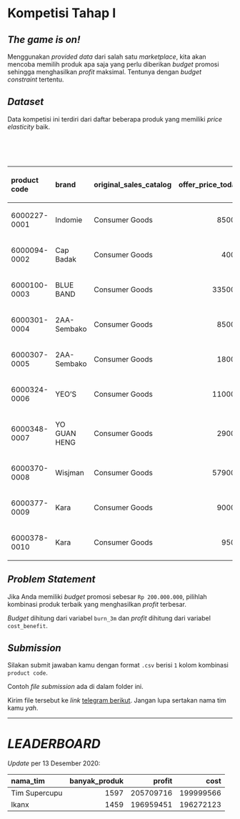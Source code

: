 Kompetisi Tahap I
================

## *The game is on\!*

Menggunakan *provided data* dari salah satu *marketplace*, kita akan
mencoba memilih produk apa saja yang perlu diberikan *budget* promosi
sehingga menghasilkan *profit* maksimal. Tentunya dengan *budget
constraint* tertentu.

## *Dataset*

Data kompetisi ini terdiri dari daftar beberapa produk yang memiliki
*price elasticity* baik.

<table>

<caption>

Contoh 10 data teratas

</caption>

<thead>

<tr>

<th style="text-align:left;">

product code

</th>

<th style="text-align:left;">

brand

</th>

<th style="text-align:left;">

original\_sales\_catalog

</th>

<th style="text-align:right;">

offer\_price\_today

</th>

<th style="text-align:right;">

first\_price

</th>

<th style="text-align:right;">

first\_order

</th>

<th style="text-align:right;">

first\_order\_3m

</th>

<th style="text-align:right;">

first\_gmv

</th>

<th style="text-align:right;">

first\_gmv\_3m

</th>

<th style="text-align:right;">

discount

</th>

<th style="text-align:right;">

second\_price

</th>

<th style="text-align:right;">

second\_order

</th>

<th style="text-align:right;">

second\_order\_3m

</th>

<th style="text-align:right;">

second\_gmv

</th>

<th style="text-align:right;">

second\_gmv\_3m

</th>

<th style="text-align:right;">

diff\_order

</th>

<th style="text-align:right;">

diff\_order\_3m

</th>

<th style="text-align:right;">

diff\_gmv

</th>

<th style="text-align:right;">

diff\_gmv\_3m

</th>

<th style="text-align:right;">

burn

</th>

<th style="text-align:right;">

burn\_3m

</th>

<th style="text-align:right;">

elasticity

</th>

<th style="text-align:left;">

discount\_bin

</th>

<th style="text-align:right;">

final\_price

</th>

<th style="text-align:right;">

reguler\_commission

</th>

<th style="text-align:right;">

first\_profit

</th>

<th style="text-align:right;">

second\_profit

</th>

<th style="text-align:right;">

increase\_profit

</th>

<th style="text-align:right;">

cost\_benefit

</th>

</tr>

</thead>

<tbody>

<tr>

<td style="text-align:left;">

6000227-0001

</td>

<td style="text-align:left;">

Indomie

</td>

<td style="text-align:left;">

Consumer Goods

</td>

<td style="text-align:right;">

85000

</td>

<td style="text-align:right;">

85000

</td>

<td style="text-align:right;">

7

</td>

<td style="text-align:right;">

21

</td>

<td style="text-align:right;">

595000

</td>

<td style="text-align:right;">

1785000

</td>

<td style="text-align:right;">

1

</td>

<td style="text-align:right;">

84150

</td>

<td style="text-align:right;">

9

</td>

<td style="text-align:right;">

27

</td>

<td style="text-align:right;">

757350

</td>

<td style="text-align:right;">

2272050

</td>

<td style="text-align:right;">

2

</td>

<td style="text-align:right;">

6

</td>

<td style="text-align:right;">

162350

</td>

<td style="text-align:right;">

487050

</td>

<td style="text-align:right;">

7650

</td>

<td style="text-align:right;">

22950

</td>

<td style="text-align:right;">

0.0023529

</td>

<td style="text-align:left;">

a\_1%

</td>

<td style="text-align:right;">

84150

</td>

<td style="text-align:right;">

0.03

</td>

<td style="text-align:right;">

53550

</td>

<td style="text-align:right;">

68161.50

</td>

<td style="text-align:right;">

14611.50

</td>

<td style="text-align:right;">

\-8338.50

</td>

</tr>

<tr>

<td style="text-align:left;">

6000094-0002

</td>

<td style="text-align:left;">

Cap Badak

</td>

<td style="text-align:left;">

Consumer Goods

</td>

<td style="text-align:right;">

4000

</td>

<td style="text-align:right;">

4000

</td>

<td style="text-align:right;">

1

</td>

<td style="text-align:right;">

3

</td>

<td style="text-align:right;">

4000

</td>

<td style="text-align:right;">

12000

</td>

<td style="text-align:right;">

1

</td>

<td style="text-align:right;">

3960

</td>

<td style="text-align:right;">

2

</td>

<td style="text-align:right;">

6

</td>

<td style="text-align:right;">

7920

</td>

<td style="text-align:right;">

23760

</td>

<td style="text-align:right;">

1

</td>

<td style="text-align:right;">

3

</td>

<td style="text-align:right;">

3920

</td>

<td style="text-align:right;">

11760

</td>

<td style="text-align:right;">

80

</td>

<td style="text-align:right;">

240

</td>

<td style="text-align:right;">

0.0250000

</td>

<td style="text-align:left;">

a\_1%

</td>

<td style="text-align:right;">

3960

</td>

<td style="text-align:right;">

0.03

</td>

<td style="text-align:right;">

360

</td>

<td style="text-align:right;">

712.80

</td>

<td style="text-align:right;">

352.80

</td>

<td style="text-align:right;">

112.80

</td>

</tr>

<tr>

<td style="text-align:left;">

6000100-0003

</td>

<td style="text-align:left;">

BLUE BAND

</td>

<td style="text-align:left;">

Consumer Goods

</td>

<td style="text-align:right;">

335000

</td>

<td style="text-align:right;">

335000

</td>

<td style="text-align:right;">

2

</td>

<td style="text-align:right;">

6

</td>

<td style="text-align:right;">

670000

</td>

<td style="text-align:right;">

2010000

</td>

<td style="text-align:right;">

1

</td>

<td style="text-align:right;">

331650

</td>

<td style="text-align:right;">

7

</td>

<td style="text-align:right;">

21

</td>

<td style="text-align:right;">

2321550

</td>

<td style="text-align:right;">

6964650

</td>

<td style="text-align:right;">

5

</td>

<td style="text-align:right;">

15

</td>

<td style="text-align:right;">

1651550

</td>

<td style="text-align:right;">

4954650

</td>

<td style="text-align:right;">

23450

</td>

<td style="text-align:right;">

70350

</td>

<td style="text-align:right;">

0.0014925

</td>

<td style="text-align:left;">

a\_1%

</td>

<td style="text-align:right;">

331650

</td>

<td style="text-align:right;">

0.03

</td>

<td style="text-align:right;">

60300

</td>

<td style="text-align:right;">

208939.50

</td>

<td style="text-align:right;">

148639.50

</td>

<td style="text-align:right;">

78289.50

</td>

</tr>

<tr>

<td style="text-align:left;">

6000301-0004

</td>

<td style="text-align:left;">

2AA-Sembako

</td>

<td style="text-align:left;">

Consumer Goods

</td>

<td style="text-align:right;">

85000

</td>

<td style="text-align:right;">

85000

</td>

<td style="text-align:right;">

3

</td>

<td style="text-align:right;">

9

</td>

<td style="text-align:right;">

255000

</td>

<td style="text-align:right;">

765000

</td>

<td style="text-align:right;">

1

</td>

<td style="text-align:right;">

84150

</td>

<td style="text-align:right;">

6

</td>

<td style="text-align:right;">

18

</td>

<td style="text-align:right;">

504900

</td>

<td style="text-align:right;">

1514700

</td>

<td style="text-align:right;">

3

</td>

<td style="text-align:right;">

9

</td>

<td style="text-align:right;">

249900

</td>

<td style="text-align:right;">

749700

</td>

<td style="text-align:right;">

5100

</td>

<td style="text-align:right;">

15300

</td>

<td style="text-align:right;">

0.0035294

</td>

<td style="text-align:left;">

a\_1%

</td>

<td style="text-align:right;">

84150

</td>

<td style="text-align:right;">

0.03

</td>

<td style="text-align:right;">

22950

</td>

<td style="text-align:right;">

45441.00

</td>

<td style="text-align:right;">

22491.00

</td>

<td style="text-align:right;">

7191.00

</td>

</tr>

<tr>

<td style="text-align:left;">

6000307-0005

</td>

<td style="text-align:left;">

2AA-Sembako

</td>

<td style="text-align:left;">

Consumer Goods

</td>

<td style="text-align:right;">

18000

</td>

<td style="text-align:right;">

18000

</td>

<td style="text-align:right;">

2

</td>

<td style="text-align:right;">

6

</td>

<td style="text-align:right;">

36000

</td>

<td style="text-align:right;">

108000

</td>

<td style="text-align:right;">

1

</td>

<td style="text-align:right;">

17820

</td>

<td style="text-align:right;">

5

</td>

<td style="text-align:right;">

15

</td>

<td style="text-align:right;">

89100

</td>

<td style="text-align:right;">

267300

</td>

<td style="text-align:right;">

3

</td>

<td style="text-align:right;">

9

</td>

<td style="text-align:right;">

53100

</td>

<td style="text-align:right;">

159300

</td>

<td style="text-align:right;">

900

</td>

<td style="text-align:right;">

2700

</td>

<td style="text-align:right;">

0.0166667

</td>

<td style="text-align:left;">

a\_1%

</td>

<td style="text-align:right;">

17820

</td>

<td style="text-align:right;">

0.03

</td>

<td style="text-align:right;">

3240

</td>

<td style="text-align:right;">

8019.00

</td>

<td style="text-align:right;">

4779.00

</td>

<td style="text-align:right;">

2079.00

</td>

</tr>

<tr>

<td style="text-align:left;">

6000324-0006

</td>

<td style="text-align:left;">

YEO’S

</td>

<td style="text-align:left;">

Consumer Goods

</td>

<td style="text-align:right;">

110000

</td>

<td style="text-align:right;">

110000

</td>

<td style="text-align:right;">

5

</td>

<td style="text-align:right;">

15

</td>

<td style="text-align:right;">

550000

</td>

<td style="text-align:right;">

1650000

</td>

<td style="text-align:right;">

1

</td>

<td style="text-align:right;">

108900

</td>

<td style="text-align:right;">

6

</td>

<td style="text-align:right;">

18

</td>

<td style="text-align:right;">

653400

</td>

<td style="text-align:right;">

1960200

</td>

<td style="text-align:right;">

1

</td>

<td style="text-align:right;">

3

</td>

<td style="text-align:right;">

103400

</td>

<td style="text-align:right;">

310200

</td>

<td style="text-align:right;">

6600

</td>

<td style="text-align:right;">

19800

</td>

<td style="text-align:right;">

0.0009091

</td>

<td style="text-align:left;">

a\_1%

</td>

<td style="text-align:right;">

108900

</td>

<td style="text-align:right;">

0.03

</td>

<td style="text-align:right;">

49500

</td>

<td style="text-align:right;">

58806.00

</td>

<td style="text-align:right;">

9306.00

</td>

<td style="text-align:right;">

\-10494.00

</td>

</tr>

<tr>

<td style="text-align:left;">

6000348-0007

</td>

<td style="text-align:left;">

YO GUAN HENG

</td>

<td style="text-align:left;">

Consumer Goods

</td>

<td style="text-align:right;">

29000

</td>

<td style="text-align:right;">

29000

</td>

<td style="text-align:right;">

17

</td>

<td style="text-align:right;">

51

</td>

<td style="text-align:right;">

493000

</td>

<td style="text-align:right;">

1479000

</td>

<td style="text-align:right;">

1

</td>

<td style="text-align:right;">

28710

</td>

<td style="text-align:right;">

58

</td>

<td style="text-align:right;">

174

</td>

<td style="text-align:right;">

1665180

</td>

<td style="text-align:right;">

4995540

</td>

<td style="text-align:right;">

41

</td>

<td style="text-align:right;">

123

</td>

<td style="text-align:right;">

1172180

</td>

<td style="text-align:right;">

3516540

</td>

<td style="text-align:right;">

16820

</td>

<td style="text-align:right;">

50460

</td>

<td style="text-align:right;">

0.1413793

</td>

<td style="text-align:left;">

a\_1%

</td>

<td style="text-align:right;">

28710

</td>

<td style="text-align:right;">

0.03

</td>

<td style="text-align:right;">

44370

</td>

<td style="text-align:right;">

149866.20

</td>

<td style="text-align:right;">

105496.20

</td>

<td style="text-align:right;">

55036.20

</td>

</tr>

<tr>

<td style="text-align:left;">

6000370-0008

</td>

<td style="text-align:left;">

Wisjman

</td>

<td style="text-align:left;">

Consumer Goods

</td>

<td style="text-align:right;">

579000

</td>

<td style="text-align:right;">

579000

</td>

<td style="text-align:right;">

2

</td>

<td style="text-align:right;">

6

</td>

<td style="text-align:right;">

1158000

</td>

<td style="text-align:right;">

3474000

</td>

<td style="text-align:right;">

1

</td>

<td style="text-align:right;">

573210

</td>

<td style="text-align:right;">

3

</td>

<td style="text-align:right;">

9

</td>

<td style="text-align:right;">

1719630

</td>

<td style="text-align:right;">

5158890

</td>

<td style="text-align:right;">

1

</td>

<td style="text-align:right;">

3

</td>

<td style="text-align:right;">

561630

</td>

<td style="text-align:right;">

1684890

</td>

<td style="text-align:right;">

17370

</td>

<td style="text-align:right;">

52110

</td>

<td style="text-align:right;">

0.0001727

</td>

<td style="text-align:left;">

a\_1%

</td>

<td style="text-align:right;">

573210

</td>

<td style="text-align:right;">

0.03

</td>

<td style="text-align:right;">

104220

</td>

<td style="text-align:right;">

154766.70

</td>

<td style="text-align:right;">

50546.70

</td>

<td style="text-align:right;">

\-1563.30

</td>

</tr>

<tr>

<td style="text-align:left;">

6000377-0009

</td>

<td style="text-align:left;">

Kara

</td>

<td style="text-align:left;">

Consumer Goods

</td>

<td style="text-align:right;">

90000

</td>

<td style="text-align:right;">

90000

</td>

<td style="text-align:right;">

7

</td>

<td style="text-align:right;">

21

</td>

<td style="text-align:right;">

630000

</td>

<td style="text-align:right;">

1890000

</td>

<td style="text-align:right;">

1

</td>

<td style="text-align:right;">

89100

</td>

<td style="text-align:right;">

9

</td>

<td style="text-align:right;">

27

</td>

<td style="text-align:right;">

801900

</td>

<td style="text-align:right;">

2405700

</td>

<td style="text-align:right;">

2

</td>

<td style="text-align:right;">

6

</td>

<td style="text-align:right;">

171900

</td>

<td style="text-align:right;">

515700

</td>

<td style="text-align:right;">

8100

</td>

<td style="text-align:right;">

24300

</td>

<td style="text-align:right;">

0.0022222

</td>

<td style="text-align:left;">

a\_1%

</td>

<td style="text-align:right;">

89100

</td>

<td style="text-align:right;">

0.03

</td>

<td style="text-align:right;">

56700

</td>

<td style="text-align:right;">

72171.00

</td>

<td style="text-align:right;">

15471.00

</td>

<td style="text-align:right;">

\-8829.00

</td>

</tr>

<tr>

<td style="text-align:left;">

6000378-0010

</td>

<td style="text-align:left;">

Kara

</td>

<td style="text-align:left;">

Consumer Goods

</td>

<td style="text-align:right;">

9500

</td>

<td style="text-align:right;">

9500

</td>

<td style="text-align:right;">

2

</td>

<td style="text-align:right;">

6

</td>

<td style="text-align:right;">

19000

</td>

<td style="text-align:right;">

57000

</td>

<td style="text-align:right;">

1

</td>

<td style="text-align:right;">

9405

</td>

<td style="text-align:right;">

5

</td>

<td style="text-align:right;">

15

</td>

<td style="text-align:right;">

47025

</td>

<td style="text-align:right;">

141075

</td>

<td style="text-align:right;">

3

</td>

<td style="text-align:right;">

9

</td>

<td style="text-align:right;">

28025

</td>

<td style="text-align:right;">

84075

</td>

<td style="text-align:right;">

475

</td>

<td style="text-align:right;">

1425

</td>

<td style="text-align:right;">

0.0315789

</td>

<td style="text-align:left;">

a\_1%

</td>

<td style="text-align:right;">

9410

</td>

<td style="text-align:right;">

0.03

</td>

<td style="text-align:right;">

1710

</td>

<td style="text-align:right;">

4232.25

</td>

<td style="text-align:right;">

2522.25

</td>

<td style="text-align:right;">

1097.25

</td>

</tr>

</tbody>

</table>

## *Problem Statement*

Jika Anda memiliki *budget* promosi sebesar `Rp 200.000.000`, pilihlah
kombinasi produk terbaik yang menghasilkan *profit* terbesar.

*Budget* dihitung dari variabel `burn_3m` dan *profit* dihitung dari
variabel `cost_benefit`.

## *Submission*

Silakan submit jawaban kamu dengan format `.csv` berisi `1` kolom
kombinasi `product code`.

Contoh *file submission* ada di dalam folder ini.

Kirim file tersebut ke *link* [telegram berikut](https://t.me/Ikanx).
Jangan lupa sertakan nama tim kamu *yah*.

-----

# *LEADERBOARD*

*Update* per 13 Desember 2020:

| nama\_tim     | banyak\_produk |    profit |      cost |
| :------------ | -------------: | --------: | --------: |
| Tim Supercupu |           1597 | 205709716 | 199999566 |
| Ikanx         |           1459 | 196959451 | 196272123 |
